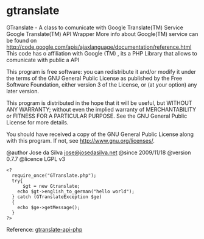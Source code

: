 gtranslate
==========

GTranslate - A class to comunicate with Google Translate(TM) Service Google Translate(TM) API Wrapper More info about Google(TM) service can be found on http://code.google.com/apis/ajaxlanguage/documentation/reference.html
This code has o affiliation with Google (TM) , its a PHP Library that allows to comunicate with public a API

This program is free software: you can redistribute it and/or modify
it under the terms of the GNU General Public License as published by
the Free Software Foundation, either version 3 of the License, or
(at your option) any later version.

This program is distributed in the hope that it will be useful,
but WITHOUT ANY WARRANTY; without even the implied warranty of
MERCHANTABILITY or FITNESS FOR A PARTICULAR PURPOSE.  See the
GNU General Public License for more details.

You should have received a copy of the GNU General Public License
along with this program.  If not, see <http://www.gnu.org/licenses/>.

@author Jose da Silva <jose@josedasilva.net>
@since 2009/11/18
@version 0.7.7
@licence LGPL v3

```
<?
  require_once("GTranslate.php");
  try{
 	  $gt = new Gtranslate;
  	echo $gt->english_to_german("hello world");
  } catch (GTranslateException $ge)
  {
    echo $ge->getMessage();
  }
?>
```

Reference: <a href="https://code.google.com/p/gtranslate-api-php/">gtranslate-api-php</a>
